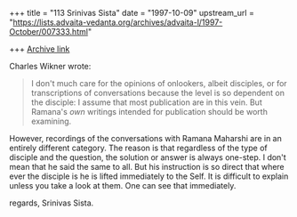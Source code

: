 +++
title = "113 Srinivas Sista"
date = "1997-10-09"
upstream_url = "https://lists.advaita-vedanta.org/archives/advaita-l/1997-October/007333.html"

+++
[Archive link](https://lists.advaita-vedanta.org/archives/advaita-l/1997-October/007333.html)

Charles Wikner wrote:
>
> I don't much care for the opinions of onlookers, albeit disciples,
> or for transcriptions of conversations because the level is so
> dependent on the disciple: I assume that most publication are in
> this vein.  But Ramana's _own_ writings intended for publication
> should be worth examining.

However, recordings of the conversations with Ramana Maharshi are
in an entirely different category. The reason is that regardless of
the type of disciple and the question, the solution or answer is
always one-step. I don't mean that he said the same to all. But his
instruction is so direct that where ever the disciple is he is lifted
immediately to the Self. It is difficult to explain unless you take
a look at them. One can see that immediately.

regards,
Srinivas Sista.

